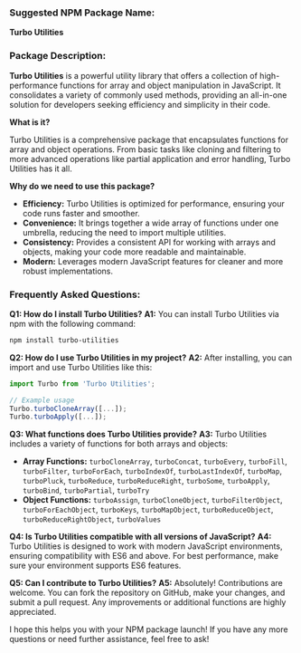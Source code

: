 ### Suggested NPM Package Name:
**Turbo Utilities**

### Package Description:
**Turbo Utilities** is a powerful utility library that offers a collection of high-performance functions for array and object manipulation in JavaScript. It consolidates a variety of commonly used methods, providing an all-in-one solution for developers seeking efficiency and simplicity in their code.

**What is it?**

Turbo Utilities is a comprehensive package that encapsulates functions for array and object operations. From basic tasks like cloning and filtering to more advanced operations like partial application and error handling, Turbo Utilities has it all.

**Why do we need to use this package?**
- **Efficiency:** Turbo Utilities is optimized for performance, ensuring your code runs faster and smoother.
- **Convenience:** It brings together a wide array of functions under one umbrella, reducing the need to import multiple utilities.
- **Consistency:** Provides a consistent API for working with arrays and objects, making your code more readable and maintainable.
- **Modern:** Leverages modern JavaScript features for cleaner and more robust implementations.

### Frequently Asked Questions:

**Q1: How do I install Turbo Utilities?**
**A1:** You can install Turbo Utilities via npm with the following command:
```bash
npm install turbo-utilities
```

**Q2: How do I use Turbo Utilities in my project?**
**A2:** After installing, you can import and use Turbo Utilities like this:
```javascript
import Turbo from 'Turbo Utilities';

// Example usage
Turbo.turboCloneArray([...]);
Turbo.turboApply([...]);
```

**Q3: What functions does Turbo Utilities provide?**
**A3:** Turbo Utilities includes a variety of functions for both arrays and objects:
- **Array Functions:** `turboCloneArray`, `turboConcat`, `turboEvery`, `turboFill`, `turboFilter`, `turboForEach`, `turboIndexOf`, `turboLastIndexOf`, `turboMap`, `turboPluck`, `turboReduce`, `turboReduceRight`, `turboSome`, `turboApply`, `turboBind`, `turboPartial`, `turboTry`
- **Object Functions:** `turboAssign`, `turboCloneObject`, `turboFilterObject`, `turboForEachObject`, `turboKeys`, `turboMapObject`, `turboReduceObject`, `turboReduceRightObject`, `turboValues`

**Q4: Is Turbo Utilities compatible with all versions of JavaScript?**
**A4:** Turbo Utilities is designed to work with modern JavaScript environments, ensuring compatibility with ES6 and above. For best performance, make sure your environment supports ES6 features.

**Q5: Can I contribute to Turbo Utilities?**
**A5:** Absolutely! Contributions are welcome. You can fork the repository on GitHub, make your changes, and submit a pull request. Any improvements or additional functions are highly appreciated.

I hope this helps you with your NPM package launch! If you have any more questions or need further assistance, feel free to ask!
